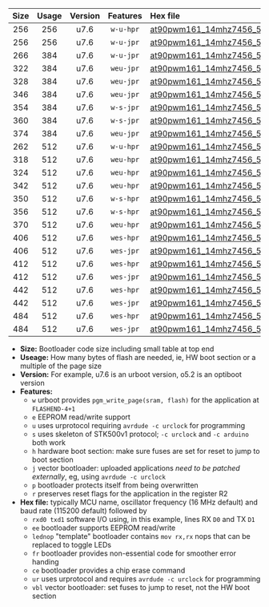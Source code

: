 |Size|Usage|Version|Features|Hex file|
|:-:|:-:|:-:|:-:|:--|
|256|256|u7.6|`w-u-hpr`|[at90pwm161_14mhz7456_57600bps_rxb0_txb1_ur.hex](https://raw.githubusercontent.com/stefanrueger/urboot/main/at90pwm161_14mhz7456_57600bps_rxb0_txb1_ur.hex)|
|256|256|u7.6|`w-u-jpr`|[at90pwm161_14mhz7456_57600bps_rxb0_txb1_ur_vbl.hex](https://raw.githubusercontent.com/stefanrueger/urboot/main/at90pwm161_14mhz7456_57600bps_rxb0_txb1_ur_vbl.hex)|
|266|384|u7.6|`w-u-jpr`|[at90pwm161_14mhz7456_57600bps_rxb0_txb1_lednop_ur_vbl.hex](https://raw.githubusercontent.com/stefanrueger/urboot/main/at90pwm161_14mhz7456_57600bps_rxb0_txb1_lednop_ur_vbl.hex)|
|322|384|u7.6|`weu-jpr`|[at90pwm161_14mhz7456_57600bps_rxb0_txb1_ee_ur_vbl.hex](https://raw.githubusercontent.com/stefanrueger/urboot/main/at90pwm161_14mhz7456_57600bps_rxb0_txb1_ee_ur_vbl.hex)|
|328|384|u7.6|`weu-jpr`|[at90pwm161_14mhz7456_57600bps_rxb0_txb1_ee_lednop_ur_vbl.hex](https://raw.githubusercontent.com/stefanrueger/urboot/main/at90pwm161_14mhz7456_57600bps_rxb0_txb1_ee_lednop_ur_vbl.hex)|
|346|384|u7.6|`weu-jpr`|[at90pwm161_14mhz7456_57600bps_rxb0_txb1_ee_lednop_fr_ur_vbl.hex](https://raw.githubusercontent.com/stefanrueger/urboot/main/at90pwm161_14mhz7456_57600bps_rxb0_txb1_ee_lednop_fr_ur_vbl.hex)|
|354|384|u7.6|`w-s-jpr`|[at90pwm161_14mhz7456_57600bps_rxb0_txb1_vbl.hex](https://raw.githubusercontent.com/stefanrueger/urboot/main/at90pwm161_14mhz7456_57600bps_rxb0_txb1_vbl.hex)|
|360|384|u7.6|`w-s-jpr`|[at90pwm161_14mhz7456_57600bps_rxb0_txb1_lednop_vbl.hex](https://raw.githubusercontent.com/stefanrueger/urboot/main/at90pwm161_14mhz7456_57600bps_rxb0_txb1_lednop_vbl.hex)|
|374|384|u7.6|`weu-jpr`|[at90pwm161_14mhz7456_57600bps_rxb0_txb1_ee_lednop_fr_ce_ur_vbl.hex](https://raw.githubusercontent.com/stefanrueger/urboot/main/at90pwm161_14mhz7456_57600bps_rxb0_txb1_ee_lednop_fr_ce_ur_vbl.hex)|
|262|512|u7.6|`w-u-hpr`|[at90pwm161_14mhz7456_57600bps_rxb0_txb1_lednop_ur.hex](https://raw.githubusercontent.com/stefanrueger/urboot/main/at90pwm161_14mhz7456_57600bps_rxb0_txb1_lednop_ur.hex)|
|318|512|u7.6|`weu-hpr`|[at90pwm161_14mhz7456_57600bps_rxb0_txb1_ee_ur.hex](https://raw.githubusercontent.com/stefanrueger/urboot/main/at90pwm161_14mhz7456_57600bps_rxb0_txb1_ee_ur.hex)|
|324|512|u7.6|`weu-hpr`|[at90pwm161_14mhz7456_57600bps_rxb0_txb1_ee_lednop_ur.hex](https://raw.githubusercontent.com/stefanrueger/urboot/main/at90pwm161_14mhz7456_57600bps_rxb0_txb1_ee_lednop_ur.hex)|
|342|512|u7.6|`weu-hpr`|[at90pwm161_14mhz7456_57600bps_rxb0_txb1_ee_lednop_fr_ur.hex](https://raw.githubusercontent.com/stefanrueger/urboot/main/at90pwm161_14mhz7456_57600bps_rxb0_txb1_ee_lednop_fr_ur.hex)|
|350|512|u7.6|`w-s-hpr`|[at90pwm161_14mhz7456_57600bps_rxb0_txb1.hex](https://raw.githubusercontent.com/stefanrueger/urboot/main/at90pwm161_14mhz7456_57600bps_rxb0_txb1.hex)|
|356|512|u7.6|`w-s-hpr`|[at90pwm161_14mhz7456_57600bps_rxb0_txb1_lednop.hex](https://raw.githubusercontent.com/stefanrueger/urboot/main/at90pwm161_14mhz7456_57600bps_rxb0_txb1_lednop.hex)|
|370|512|u7.6|`weu-hpr`|[at90pwm161_14mhz7456_57600bps_rxb0_txb1_ee_lednop_fr_ce_ur.hex](https://raw.githubusercontent.com/stefanrueger/urboot/main/at90pwm161_14mhz7456_57600bps_rxb0_txb1_ee_lednop_fr_ce_ur.hex)|
|406|512|u7.6|`wes-hpr`|[at90pwm161_14mhz7456_57600bps_rxb0_txb1_ee.hex](https://raw.githubusercontent.com/stefanrueger/urboot/main/at90pwm161_14mhz7456_57600bps_rxb0_txb1_ee.hex)|
|406|512|u7.6|`wes-jpr`|[at90pwm161_14mhz7456_57600bps_rxb0_txb1_ee_vbl.hex](https://raw.githubusercontent.com/stefanrueger/urboot/main/at90pwm161_14mhz7456_57600bps_rxb0_txb1_ee_vbl.hex)|
|412|512|u7.6|`wes-hpr`|[at90pwm161_14mhz7456_57600bps_rxb0_txb1_ee_lednop.hex](https://raw.githubusercontent.com/stefanrueger/urboot/main/at90pwm161_14mhz7456_57600bps_rxb0_txb1_ee_lednop.hex)|
|412|512|u7.6|`wes-jpr`|[at90pwm161_14mhz7456_57600bps_rxb0_txb1_ee_lednop_vbl.hex](https://raw.githubusercontent.com/stefanrueger/urboot/main/at90pwm161_14mhz7456_57600bps_rxb0_txb1_ee_lednop_vbl.hex)|
|442|512|u7.6|`wes-hpr`|[at90pwm161_14mhz7456_57600bps_rxb0_txb1_ee_lednop_fr.hex](https://raw.githubusercontent.com/stefanrueger/urboot/main/at90pwm161_14mhz7456_57600bps_rxb0_txb1_ee_lednop_fr.hex)|
|442|512|u7.6|`wes-jpr`|[at90pwm161_14mhz7456_57600bps_rxb0_txb1_ee_lednop_fr_vbl.hex](https://raw.githubusercontent.com/stefanrueger/urboot/main/at90pwm161_14mhz7456_57600bps_rxb0_txb1_ee_lednop_fr_vbl.hex)|
|484|512|u7.6|`wes-hpr`|[at90pwm161_14mhz7456_57600bps_rxb0_txb1_ee_lednop_fr_ce.hex](https://raw.githubusercontent.com/stefanrueger/urboot/main/at90pwm161_14mhz7456_57600bps_rxb0_txb1_ee_lednop_fr_ce.hex)|
|484|512|u7.6|`wes-jpr`|[at90pwm161_14mhz7456_57600bps_rxb0_txb1_ee_lednop_fr_ce_vbl.hex](https://raw.githubusercontent.com/stefanrueger/urboot/main/at90pwm161_14mhz7456_57600bps_rxb0_txb1_ee_lednop_fr_ce_vbl.hex)|

- **Size:** Bootloader code size including small table at top end
- **Useage:** How many bytes of flash are needed, ie, HW boot section or a multiple of the page size
- **Version:** For example, u7.6 is an urboot version, o5.2 is an optiboot version
- **Features:**
  + `w` urboot provides `pgm_write_page(sram, flash)` for the application at `FLASHEND-4+1`
  + `e` EEPROM read/write support
  + `u` uses urprotocol requiring `avrdude -c urclock` for programming
  + `s` uses skeleton of STK500v1 protocol; `-c urclock` and `-c arduino` both work
  + `h` hardware boot section: make sure fuses are set for reset to jump to boot section
  + `j` vector bootloader: uploaded applications *need to be patched externally*, eg, using `avrdude -c urclock`
  + `p` bootloader protects itself from being overwritten
  + `r` preserves reset flags for the application in the register R2
- **Hex file:** typically MCU name, oscillator frequency (16 MHz default) and baud rate (115200 default) followed by
  + `rxd0 txd1` software I/O using, in this example, lines RX `D0` and TX `D1`
  + `ee` bootloader supports EEPROM read/write
  + `lednop` "template" bootloader contains `mov rx,rx` nops that can be replaced to toggle LEDs
  + `fr` bootloader provides non-essential code for smoother error handing
  + `ce` bootloader provides a chip erase command
  + `ur` uses urprotocol and requires `avrdude -c urclock` for programming
  + `vbl` vector bootloader: set fuses to jump to reset, not the HW boot section
